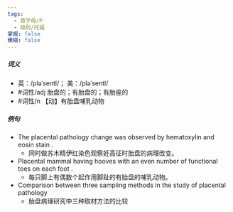 ```yaml
---
tags:
  - 首字母/P
  - 级别/托福
掌握: false
模糊: false
---
```

##### 词义
- 英：/pləˈsentl/； 美：/pləˈsentl/
- #词性/adj  胎盘的；有胎盘的；有胎座的
- #词性/n  【动】有胎盘哺乳动物
##### 例句
- The placental pathology change was observed by hematoxylin and eosin stain .
	- 同时做苏木精伊红染色观察妊高征时胎盘的病理改变。
- Placental mammal having hooves with an even number of functional toes on each foot .
	- 每只脚上有偶数个起作用脚趾的有胎盘的哺乳动物。
- Comparison between three sampling methods in the study of placental pathology
	- 胎盘病理研究中三种取材方法的比较
